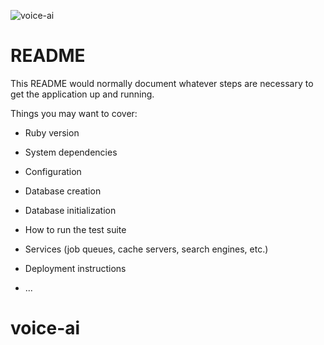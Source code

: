![voice-ai](https://github.com/Abo5/voice-ai/assets/40110835/887a4bcf-8319-4072-ab8a-5a372b9f11b2)

# README

This README would normally document whatever steps are necessary to get the
application up and running.

Things you may want to cover:

* Ruby version

* System dependencies

* Configuration

* Database creation

* Database initialization

* How to run the test suite

* Services (job queues, cache servers, search engines, etc.)

* Deployment instructions

* ...
# voice-ai
